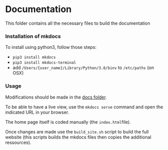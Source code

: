 # Documentation 

This folder contains all the necessary files to build the documentation 

### Installation of mkdocs 
To install using python3, follow those steps:

* `pip3 install mkdocs`
* `pip3 install mkdocs-terminal` 
* add `/Users/{user_name}/Library/Python/3.8/binv` to `/etc/paths`  (on OSX)

### Usage 

Modifications should be made in the [docs folder](https://github.com/BenjaminPoilve/MiniChord/tree/main/documentation/docs).

To be able to have a live view, use the `mkdocs serve` command and open the indicated URL in your browser. 

The home page itself is coded manually (the `index.html`file). 

Once changes are made use the `build_site.sh` script to build the full website (this scripts builds the mkdocs files then copies the additional ressources).